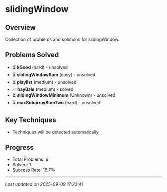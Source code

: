 # slidingWindow

## Overview
Collection of problems and solutions for slidingWindow.

## Problems Solved
- ⏳ **kGood** (hard) - unsolved
- ⏳ **slidingWindowSum** (easy) - unsolved
- ⏳ **playlist** (medium) - unsolved
- ✅ **hayBale** (medium) - solved
- ⏳ **slidingWindowMinimum** (Unknown) - unsolved
- ⏳ **maxSubarraySumTwo** (hard) - unsolved

## Key Techniques
- Techniques will be detected automatically

## Progress
- Total Problems: 6
- Solved: 1
- Success Rate: 16.7%

---
*Last updated on 2025-09-09 17:23:41*
